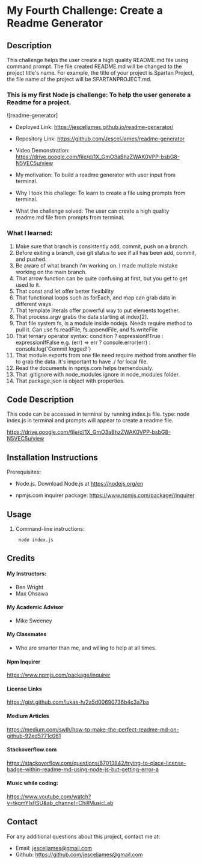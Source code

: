 # My Fourth Challenge: Create a Readme Generator

## Description
This challenge helps the user create a high quality README.md file using command prompt.  The file created README.md will be changed to the project title's name. For example, the title of your project is Spartan Project, the file name of the project will be SPARTANPROJECT.md.


### This is my first Node js challenge: To help the user generate a Readme for a project. 

![readme-generator]


- Deployed Link: https://jesceljames.github.io/readme-generator/
- Repository Link: https://github.com/JescelJames/readme-generator 
- Video Demonstration: https://drive.google.com/file/d/1X_GmO3aBhzZWAK0VPP-bsbG8-N5VEC5u/view

- My motivation:  To build a readme generator with user input from terminal.
- Why I took this challege: To learn to create a file using prompts from terminal.
- What the challenge solved:  The user can create a high quality readme.md file from prompts from terminal.  


### What I learned:  

1. Make sure that branch is consistently add, commit, push on a branch.  
2. Before exiting a branch, use git status to see if all has been add, commit, and pushed. 
3. Be aware of what branch i'm working on.  I made multiple mistake working on the main branch.
4. That arrow function can be quite confusing at first, but you get to get used to it.
5. That const and let offer better flexibility
6. That functional loops such as forEach, and map can grab data in different ways
7. That template literals offer powerful way to put elements together.
8. That process.argv grabs the data starting at index[2].
9. That file system fs, is a module inside nodejs. Needs require method to pull it. Can use fs.readFile, fs.appendFile, and fs.writeFile 
10. That ternary operator syntax:  condition ? expressionIfTrue : expressionIfFalse  e.g. (err) => err ? console.error(err) : console.log('Commit logged!')
11. That module.exports from one file need require method from another file to grab the data.  It's important to have ./ for local file. 
12. Read the documents in npmjs.com helps tremendously.
13. That .gitignore with node_modules ignore in node_modules folder.
14. That package.json is object with properties.


## Code Description

This code can be accessed in terminal by running index.js file. type: node index.js in terminal and prompts will appear to create a readme file.

https://drive.google.com/file/d/1X_GmO3aBhzZWAK0VPP-bsbG8-N5VEC5u/view


## Installation Instructions

Prerequisites:  
 - Node.js. Download Node.js at https://nodejs.org/en

 - npmjs.com inquirer package:  https://www.npmjs.com/package//inquirer

 
## Usage
1. Command-line instructions:

        node index.js


## Credits

#### My Instructors:
- Ben Wright 
- Max Ohsawa 

#### My Academic Advisor
- Mike Sweeney

#### My Classmates
- Who are smarter than me, and willing to help at all times.

#### Npm Inquirer
https://www.npmjs.com/package/inquirer


#### License Links
https://gist.github.com/lukas-h/2a5d00690736b4c3a7ba


#### Medium Articles
https://medium.com/swlh/how-to-make-the-perfect-readme-md-on-github-92ed5771c061


#### Stackoverflow.com
https://stackoverflow.com/questions/67013842/trying-to-place-license-badge-within-readme-md-using-node-js-but-getting-error-a


#### Music while coding:
https://www.youtube.com/watch?v=tkgmYIsflSU&ab_channel=ChillMusicLab


## Contact
For any additional questions about this project, contact me at:
- Email: jesceljames@gmail.com
- Github: https://github.com/jesceljames@gmail.com 









